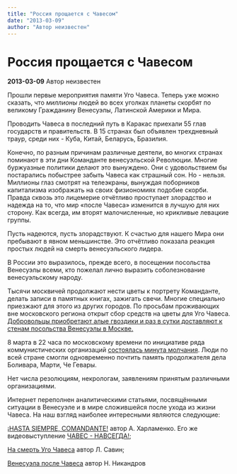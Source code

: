 ```yaml
---
title: "Россия прощается с Чавесом"
date: "2013-03-09"
author: "Автор неизвестен"
---
```


# Россия прощается с Чавесом

**2013-03-09** Автор неизвестен

Прошли первые мероприятия памяти Уго Чавеса. Теперь уже можно сказать, что *миллионы* людей во всех уголках планеты скорбят по великому Гражданину Венесуэлы, Латинской Америки и Мира.

Проводить Чавеса в последний путь в Каракас приехали 55 глав государств и правительств. В 15 странах был объявлен трехдневный траур, среди них - Куба, Китай, Беларусь, Бразилия.

Конечно, по разным причинам различные деятели, во многих странах поминают в эти дни Команданте венесуэльской Революции. Многие буржуазные политики делают это вынуждено. Они с удовольствием бы постарались побыстрее забыть Чавеса как страшный сон. Но - нельзя. Миллионы глаз смотрят на телеэкраны, вынуждая поборников капитализма изображать на своих физиономиях подобие скорби. Правда сквозь это лицемерие отчётливо проступает злорадство и надежда на то, что мир «после Чавеса» изменится в лучшую для них сторону. Как всегда, им вторят малочисленные, но крикливые левацкие группы.

Пусть надеются, пусть злорадствуют. К счастью для нашего Мира они пребывают в явном меньшинстве. Это отчётливо показала реакция простых людей на смерть венесуэльского лидера.

В России это выразилось, прежде всего, в посещении посольства Венесуэлы всеми, кто пожелал лично выразить соболезнование венесуэльскому народу.

Тысячи москвичей продолжают нести цветы к портрету Команданте, делать записи в памятных книгах, зажигать свечи. Многие специально приезжают для этого из других городов. По просьбам проживающих вне московского региона открыт сбор средств на цветы для Уго Чавеса. [Добровольцы приобретают алые гвоздики и раз в сутки доставляют к стенам посольства Венесуэлы в Москве.](http://www.glavpromweb.ru/cvety-dlya-chavesa)

8 марта в 22 часа по московскому времени по инициативе ряда коммунистических организаций [состоялась минута молчания](http://prometej.info/new/mir/4610-prozhanie-s-chavesom.html). Люди по всей стране смогли одновременно почтить память продолжателя дела Боливара, Марти, Че Гевары.

Нет числа резолюциям, некрологам, заявлениям принятым различными организациями.

Интернет переполнен аналитическими статьями, посвящёнными ситуации в Венесуэле и в мире сложившейся после ухода из жизни Чавеса. На наш взгляд наиболее интересными являются следующие:

[¡HASTA SIEMPRE, COMANDANTE!](http://prometej.info/new/iberoamerica/4603-chavez.html) автор А. Харламенко. Его же видеовыступление [ЧАВЕС - НАВСЕГДА!](http://prometej.info/new/videozal/4605-chaveznavsegda.html);

[На смерть Уго Чавеса](http://www.geopolitika.ru/article/na-smert-ugo-chavesa) автор Л. Савин;

[Венесуэла после Чавеса](/6720.html) автор Н. Никандров